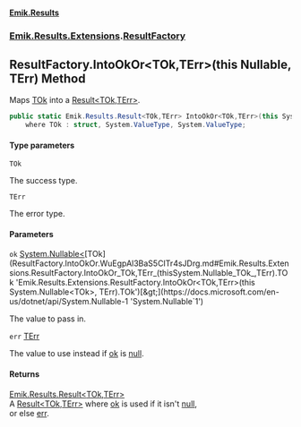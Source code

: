 #### [Emik.Results](index.md 'index')
### [Emik.Results.Extensions](Emik.Results.Extensions.md 'Emik.Results.Extensions').[ResultFactory](ResultFactory.md 'Emik.Results.Extensions.ResultFactory')

## ResultFactory.IntoOkOr<TOk,TErr>(this Nullable<TOk>, TErr) Method

Maps [TOk](ResultFactory.IntoOkOr.WuEgpAl3BaS5CITr4sJDrg.md#Emik.Results.Extensions.ResultFactory.IntoOkOr_TOk,TErr_(thisSystem.Nullable_TOk_,TErr).TOk 'Emik.Results.Extensions.ResultFactory.IntoOkOr<TOk,TErr>(this System.Nullable<TOk>, TErr).TOk') into a [Result&lt;TOk,TErr&gt;](Result_TOk,TErr_.md 'Emik.Results.Result<TOk,TErr>').

```csharp
public static Emik.Results.Result<TOk,TErr> IntoOkOr<TOk,TErr>(this System.Nullable<TOk> ok, TErr err)
    where TOk : struct, System.ValueType, System.ValueType;
```
#### Type parameters

<a name='Emik.Results.Extensions.ResultFactory.IntoOkOr_TOk,TErr_(thisSystem.Nullable_TOk_,TErr).TOk'></a>

`TOk`

The success type.

<a name='Emik.Results.Extensions.ResultFactory.IntoOkOr_TOk,TErr_(thisSystem.Nullable_TOk_,TErr).TErr'></a>

`TErr`

The error type.
#### Parameters

<a name='Emik.Results.Extensions.ResultFactory.IntoOkOr_TOk,TErr_(thisSystem.Nullable_TOk_,TErr).ok'></a>

`ok` [System.Nullable&lt;](https://docs.microsoft.com/en-us/dotnet/api/System.Nullable-1 'System.Nullable`1')[TOk](ResultFactory.IntoOkOr.WuEgpAl3BaS5CITr4sJDrg.md#Emik.Results.Extensions.ResultFactory.IntoOkOr_TOk,TErr_(thisSystem.Nullable_TOk_,TErr).TOk 'Emik.Results.Extensions.ResultFactory.IntoOkOr<TOk,TErr>(this System.Nullable<TOk>, TErr).TOk')[&gt;](https://docs.microsoft.com/en-us/dotnet/api/System.Nullable-1 'System.Nullable`1')

The value to pass in.

<a name='Emik.Results.Extensions.ResultFactory.IntoOkOr_TOk,TErr_(thisSystem.Nullable_TOk_,TErr).err'></a>

`err` [TErr](ResultFactory.IntoOkOr.WuEgpAl3BaS5CITr4sJDrg.md#Emik.Results.Extensions.ResultFactory.IntoOkOr_TOk,TErr_(thisSystem.Nullable_TOk_,TErr).TErr 'Emik.Results.Extensions.ResultFactory.IntoOkOr<TOk,TErr>(this System.Nullable<TOk>, TErr).TErr')

The value to use instead if [ok](ResultFactory.IntoOkOr.WuEgpAl3BaS5CITr4sJDrg.md#Emik.Results.Extensions.ResultFactory.IntoOkOr_TOk,TErr_(thisSystem.Nullable_TOk_,TErr).ok 'Emik.Results.Extensions.ResultFactory.IntoOkOr<TOk,TErr>(this System.Nullable<TOk>, TErr).ok') is [null](https://docs.microsoft.com/en-us/dotnet/csharp/language-reference/keywords/null 'https://docs.microsoft.com/en-us/dotnet/csharp/language-reference/keywords/null').

#### Returns
[Emik.Results.Result&lt;](Result_TOk,TErr_.md 'Emik.Results.Result<TOk,TErr>')[TOk](ResultFactory.IntoOkOr.WuEgpAl3BaS5CITr4sJDrg.md#Emik.Results.Extensions.ResultFactory.IntoOkOr_TOk,TErr_(thisSystem.Nullable_TOk_,TErr).TOk 'Emik.Results.Extensions.ResultFactory.IntoOkOr<TOk,TErr>(this System.Nullable<TOk>, TErr).TOk')[,](Result_TOk,TErr_.md 'Emik.Results.Result<TOk,TErr>')[TErr](ResultFactory.IntoOkOr.WuEgpAl3BaS5CITr4sJDrg.md#Emik.Results.Extensions.ResultFactory.IntoOkOr_TOk,TErr_(thisSystem.Nullable_TOk_,TErr).TErr 'Emik.Results.Extensions.ResultFactory.IntoOkOr<TOk,TErr>(this System.Nullable<TOk>, TErr).TErr')[&gt;](Result_TOk,TErr_.md 'Emik.Results.Result<TOk,TErr>')  
A [Result&lt;TOk,TErr&gt;](Result_TOk,TErr_.md 'Emik.Results.Result<TOk,TErr>') where [ok](ResultFactory.IntoOkOr.WuEgpAl3BaS5CITr4sJDrg.md#Emik.Results.Extensions.ResultFactory.IntoOkOr_TOk,TErr_(thisSystem.Nullable_TOk_,TErr).ok 'Emik.Results.Extensions.ResultFactory.IntoOkOr<TOk,TErr>(this System.Nullable<TOk>, TErr).ok') is used if it isn't [null](https://docs.microsoft.com/en-us/dotnet/csharp/language-reference/keywords/null 'https://docs.microsoft.com/en-us/dotnet/csharp/language-reference/keywords/null'),  
or else [err](ResultFactory.IntoOkOr.WuEgpAl3BaS5CITr4sJDrg.md#Emik.Results.Extensions.ResultFactory.IntoOkOr_TOk,TErr_(thisSystem.Nullable_TOk_,TErr).err 'Emik.Results.Extensions.ResultFactory.IntoOkOr<TOk,TErr>(this System.Nullable<TOk>, TErr).err').